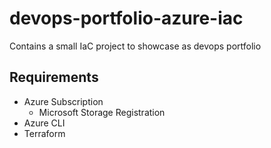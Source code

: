 # devops-portfolio-azure-iac
Contains a small IaC project to showcase as devops portfolio

## Requirements
- Azure Subscription
  - Microsoft Storage Registration
- Azure CLI
- Terraform
